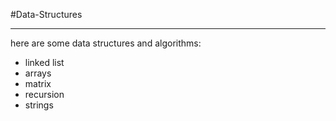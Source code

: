 #Data-Structures
<hr>
<p>here are some data structures and algorithms:</p>
<ul>
<li>linked list</li>
<li>arrays</li>
<li>matrix</li>
<li>recursion</li>
<li>strings</li>
</ul>
